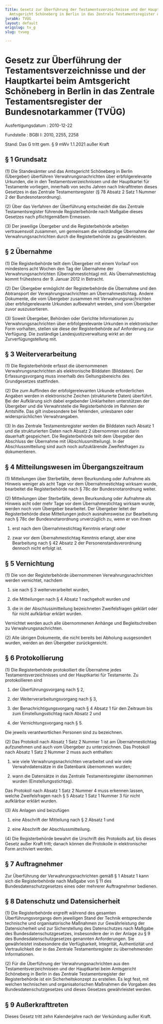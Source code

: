 ```yaml
---
Title: Gesetz zur Überführung der Testamentsverzeichnisse und der Hauptkartei beim
  Amtsgericht Schöneberg in Berlin in das Zentrale Testamentsregister der Bundesnotarkammer
jurabk: TVÜG
layout: default
origslug: tv_g
slug: tvueg

---
```


# Gesetz zur Überführung der Testamentsverzeichnisse und der Hauptkartei beim Amtsgericht Schöneberg in Berlin in das Zentrale Testamentsregister der Bundesnotarkammer (TVÜG)

Ausfertigungsdatum
:   2010-12-22

Fundstelle
:   BGBl I: 2010, 2255, 2258

Stand: Das G tritt gem. § 9 mWv 1.1.2021 außer Kraft

## § 1 Grundsatz

(1) Die Standesämter und das Amtsgericht Schöneberg in Berlin
(Übergeber) überführen Verwahrungsnachrichten über erbfolgerelevante
Urkunden, die in den Testamentsverzeichnissen und der Hauptkartei für
Testamente vorliegen, innerhalb von sechs Jahren nach Inkrafttreten
dieses Gesetzes in das Zentrale Testamentsregister (§ 78 Absatz 2 Satz
1 Nummer 2 der Bundesnotarordnung).

(2) Über das Verfahren der Überführung entscheidet die das Zentrale
Testamentsregister führende Registerbehörde nach Maßgabe dieses
Gesetzes nach pflichtgemäßem Ermessen.

(3) Der jeweilige Übergeber und die Registerbehörde arbeiten
vertrauensvoll zusammen, um gemeinsam die vollständige Übernahme der
Verwahrungsnachrichten durch die Registerbehörde zu gewährleisten.


## § 2 Übernahme

(1) Die Registerbehörde teilt dem Übergeber mit einem Vorlauf von
mindestens acht Wochen den Tag der Übernahme der
Verwahrungsnachrichten (Übernahmestichtag) mit. Als Übernahmestichtag
kommt frühestens der 9. Januar 2012 in Betracht.

(2) Der Übergeber ermöglicht der Registerbehörde die Übernahme und den
Abtransport der Verwahrungsnachrichten am Übernahmestichtag. Andere
Dokumente, die vom Übergeber zusammen mit Verwahrungsnachrichten über
erbfolgerelevante Urkunden aufbewahrt werden, sind vom Übergeber zuvor
auszusortieren.

(3) Soweit Übergeber, Behörden oder Gerichte Informationen zu
Verwahrungsnachrichten über erbfolgerelevante Urkunden in
elektronischer Form vorhalten, stellen sie diese der Registerbehörde
auf Anforderung zur Verfügung. Die zuständige Landesjustizverwaltung
wirkt an der Zurverfügungstellung mit.


## § 3 Weiterverarbeitung

(1) Die Registerbehörde erfasst die übernommenen
Verwahrungsnachrichten als elektronische Bilddaten (Bilddaten). Der
Erfassungsvorgang muss innerhalb des Geltungsbereichs des
Grundgesetzes stattfinden.

(2) Die zum Auffinden der erbfolgerelevanten Urkunde erforderlichen
Angaben werden in elektronische Zeichen (strukturierte Daten)
überführt. Bei der Aufklärung sich dabei ergebender Unklarheiten
unterstützen der Übergeber und die Verwahrstelle die Registerbehörde
im Rahmen der Amtshilfe. Das gilt insbesondere bei fehlenden,
unlesbaren oder widersprüchlichen Verwahrangaben.

(3) In das Zentrale Testamentsregister werden die Bilddaten nach
Absatz 1 und die strukturierten Daten nach Absatz 2 übernommen und
darin dauerhaft gespeichert. Die Registerbehörde teilt dem Übergeber
den Abschluss der Übernahme mit (Abschlussmitteilung). In der
Abschlussmitteilung sind auch noch aufzuklärende Zweifelsfragen zu
dokumentieren.


## § 4 Mitteilungswesen im Übergangszeitraum

(1) Mitteilungen über Sterbefälle, deren Beurkundung oder Aufnahme als
Hinweis weniger als acht Tage vor dem Übernahmestichtag wirksam wurde,
bearbeitet die Registerbehörde nach § 78c der Bundesnotarordnung
weiter.

(2) Mitteilungen über Sterbefälle, deren Beurkundung oder Aufnahme als
Hinweis acht oder mehr Tage vor dem Übernahmestichtag wirksam wurde,
werden noch vom Übergeber bearbeitet. Der Übergeber leitet der
Registerbehörde diese Mitteilungen jedoch ausnahmsweise zur
Bearbeitung nach § 78c der Bundesnotarordnung unverzüglich zu, wenn er
von ihnen

1.  erst nach dem Übernahmestichtag Kenntnis erlangt oder


2.  zwar vor dem Übernahmestichtag Kenntnis erlangt, aber eine Bearbeitung
    nach § 42 Absatz 2 der Personenstandsverordnung dennoch nicht erfolgt
    ist.





## § 5 Vernichtung

(1) Die von der Registerbehörde übernommenen Verwahrungsnachrichten
werden vernichtet, nachdem

1.  sie nach § 3 weiterverarbeitet wurden,


2.  die Mitteilungen nach § 4 Absatz 1 nachgeholt wurden und


3.  die in der Abschlussmitteilung bezeichneten Zweifelsfragen geklärt
    oder für nicht aufklärbar erklärt wurden.



Vernichtet werden auch alle übernommenen Anhänge und Begleitschreiben
zu Verwahrungsnachrichten.

(2) Alle übrigen Dokumente, die nicht bereits bei Abholung
ausgesondert wurden, werden an den Übergeber zurückgereicht.


## § 6 Protokollierung

(1) Die Registerbehörde protokolliert die Übernahme jedes
Testamentsverzeichnisses und der Hauptkartei für Testamente. Zu
protokollieren sind

1.  der Überführungsvorgang nach § 2,


2.  der Weiterverarbeitungsvorgang nach § 3,


3.  der Benachrichtigungsvorgang nach § 4 Absatz 1 für den Zeitraum bis
    zum Einstellungsstichtag nach Absatz 2 und


4.  der Vernichtungsvorgang nach § 5.



Die jeweils verantwortlichen Personen sind zu bezeichnen.

(2) Das Protokoll nach Absatz 1 Satz 2 Nummer 1 ist am
Übernahmestichtag aufzunehmen und auch vom Übergeber zu unterzeichnen.
Das Protokoll nach Absatz 1 Satz 2 Nummer 2 muss auch enthalten:

1.  wie viele Verwahrungsnachrichten verarbeitet und wie viele
    Verwahrdatensätze in die Datenbank übernommen wurden;


2.  wann die Datensätze in das Zentrale Testamentsregister übernommen
    wurden (Einstellungsstichtag).



Das Protokoll nach Absatz 1 Satz 2 Nummer 4 muss erkennen lassen,
welche Zweifelsfragen nach § 5 Absatz 1 Satz 1 Nummer 3 für nicht
aufklärbar erklärt wurden.

(3) Als Anlagen sind beizufügen

1.  eine Abschrift der Mitteilung nach § 2 Absatz 1 und


2.  eine Abschrift der Abschlussmitteilung.




(4) Die Registerbehörde bewahrt die Urschrift des Protokolls auf, bis
dieses Gesetz außer Kraft tritt; danach können die Protokolle in
elektronischer Form archiviert werden.


## § 7 Auftragnehmer

Zur Überführung der Verwahrungsnachrichten gemäß § 1 Absatz 1 kann
sich die Registerbehörde nach Maßgabe von § 11 des
Bundesdatenschutzgesetzes eines oder mehrerer Auftragnehmer bedienen.


## § 8 Datenschutz und Datensicherheit

(1) Die Registerbehörde ergreift während des gesamten
Überführungsvorgangs dem jeweiligen Stand der Technik entsprechende
technische und organisatorische Maßnahmen zur Gewährleistung der
Datensicherheit und zur Sicherstellung des Datenschutzes nach Maßgabe
des Bundesdatenschutzgesetzes, insbesondere der in der Anlage zu § 9
des Bundesdatenschutzgesetzes genannten Anforderungen. Sie
gewährleistet insbesondere die Verfügbarkeit, Integrität,
Authentizität und Vertraulichkeit der in das Zentrale
Testamentsregister zu übernehmenden Informationen.

(2) Für die Überführung der Verwahrungsnachrichten aus den
Testamentsverzeichnissen und der Hauptkartei beim Amtsgericht
Schöneberg in Berlin in das Zentrale Testamentsregister der
Registerbehörde ist ein Sicherheitskonzept zu erstellen. Es legt fest,
mit welchen technischen und organisatorischen Maßnahmen die Vorgaben
des Bundesdatenschutzgesetzes und dieses Gesetzes gewährleistet
werden.


## § 9 Außerkrafttreten

Dieses Gesetz tritt zehn Kalenderjahre nach der Verkündung außer
Kraft.

